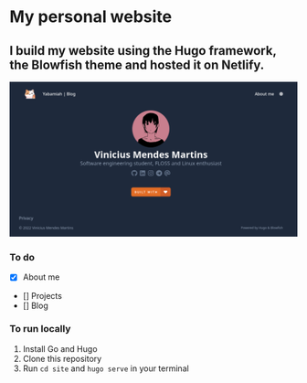 # My personal website 
I build my website using the Hugo framework, the Blowfish theme and hosted it on Netlify.
---
<p align="center"><img src="screenshot.png" width="800"></p>

### To do
- [x] About me
- [] Projects
- [] Blog 

### To run locally
1. Install Go and Hugo
2. Clone this repository
3. Run ```cd site``` and ```hugo serve``` in your terminal
